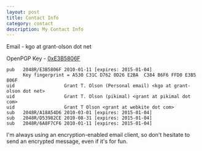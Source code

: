 ```yaml
---
layout: post
title: Contact Info
category: contact
description: My Contact Info
---
```


Email - kgo at grant-olson dot net

OpenPGP Key - [0xE3B5806F](http://pool.sks-keyservers.net:11371/pks/lookup?op=vindex&search=0xE3B5806F&fingerprint=on)

    pub   2048R/E3B5806F 2010-01-11 [expires: 2015-01-04]
          Key fingerprint = A530 C31C D762 0D26 E2BA  C384 B6F6 FFD0 E3B5 806F
    uid                  Grant T. Olson (Personal email) <kgo at grant-olson dot net>
    uid                  Grant T. Olson (pikimal) <grant at pikimal dot com>
    uid                  Grant T Olson <grant at webkite dot com>
    sub   2048R/A18A54D6 2010-03-01 [expires: 2015-01-04]
    sub   2048R/D53982CE 2010-08-31 [expires: 2015-01-04]
    sub   2048R/6A8F7CF6 2010-01-11 [expires: 2015-01-04]


I'm always using an encryption-enabled email client, so don't hesitate
to send an encrypted message, even if it's for fun.